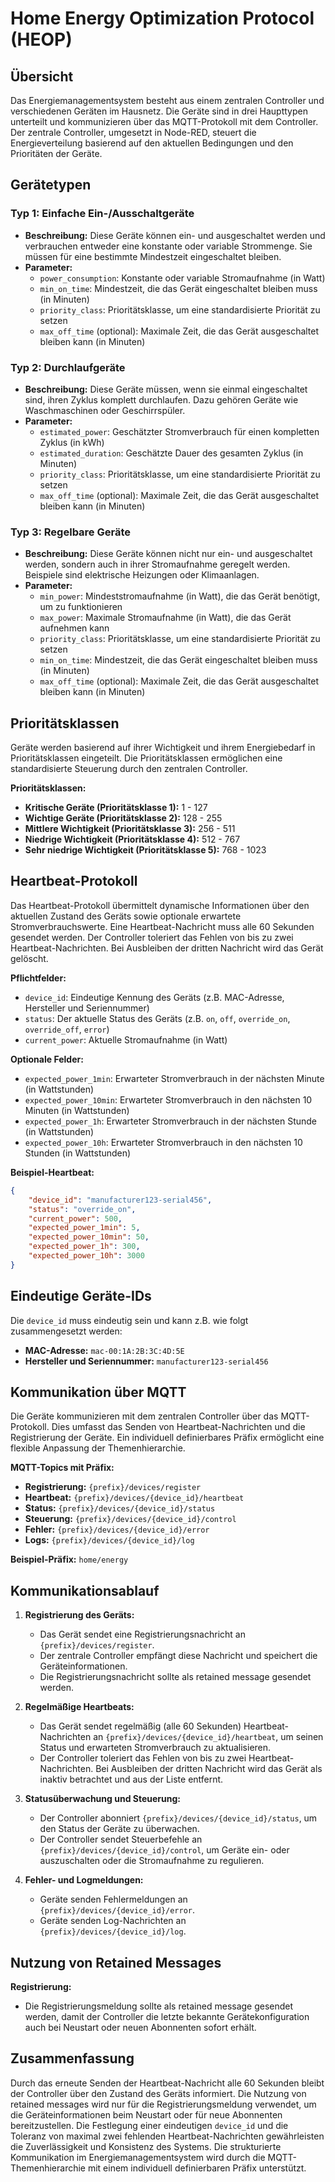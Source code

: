 # Home Energy Optimization Protocol (HEOP)

## Übersicht

Das Energiemanagementsystem besteht aus einem zentralen Controller und verschiedenen Geräten im Hausnetz. Die Geräte sind in drei Haupttypen unterteilt und kommunizieren über das MQTT-Protokoll mit dem Controller. Der zentrale Controller, umgesetzt in Node-RED, steuert die Energieverteilung basierend auf den aktuellen Bedingungen und den Prioritäten der Geräte.

## Gerätetypen

### Typ 1: Einfache Ein-/Ausschaltgeräte
- **Beschreibung:** Diese Geräte können ein- und ausgeschaltet werden und verbrauchen entweder eine konstante oder variable Strommenge. Sie müssen für eine bestimmte Mindestzeit eingeschaltet bleiben.
- **Parameter:**
  - `power_consumption`: Konstante oder variable Stromaufnahme (in Watt)
  - `min_on_time`: Mindestzeit, die das Gerät eingeschaltet bleiben muss (in Minuten)
  - `priority_class`: Prioritätsklasse, um eine standardisierte Priorität zu setzen
  - `max_off_time` (optional): Maximale Zeit, die das Gerät ausgeschaltet bleiben kann (in Minuten)

### Typ 2: Durchlaufgeräte
- **Beschreibung:** Diese Geräte müssen, wenn sie einmal eingeschaltet sind, ihren Zyklus komplett durchlaufen. Dazu gehören Geräte wie Waschmaschinen oder Geschirrspüler.
- **Parameter:**
  - `estimated_power`: Geschätzter Stromverbrauch für einen kompletten Zyklus (in kWh)
  - `estimated_duration`: Geschätzte Dauer des gesamten Zyklus (in Minuten)
  - `priority_class`: Prioritätsklasse, um eine standardisierte Priorität zu setzen
  - `max_off_time` (optional): Maximale Zeit, die das Gerät ausgeschaltet bleiben kann (in Minuten)

### Typ 3: Regelbare Geräte
- **Beschreibung:** Diese Geräte können nicht nur ein- und ausgeschaltet werden, sondern auch in ihrer Stromaufnahme geregelt werden. Beispiele sind elektrische Heizungen oder Klimaanlagen.
- **Parameter:**
  - `min_power`: Mindeststromaufnahme (in Watt), die das Gerät benötigt, um zu funktionieren
  - `max_power`: Maximale Stromaufnahme (in Watt), die das Gerät aufnehmen kann
  - `priority_class`: Prioritätsklasse, um eine standardisierte Priorität zu setzen
  - `min_on_time`: Mindestzeit, die das Gerät eingeschaltet bleiben muss (in Minuten)
  - `max_off_time` (optional): Maximale Zeit, die das Gerät ausgeschaltet bleiben kann (in Minuten)

## Prioritätsklassen

Geräte werden basierend auf ihrer Wichtigkeit und ihrem Energiebedarf in Prioritätsklassen eingeteilt. Die Prioritätsklassen ermöglichen eine standardisierte Steuerung durch den zentralen Controller.

**Prioritätsklassen:**
- **Kritische Geräte (Prioritätsklasse 1):** 1 - 127
- **Wichtige Geräte (Prioritätsklasse 2):** 128 - 255
- **Mittlere Wichtigkeit (Prioritätsklasse 3):** 256 - 511
- **Niedrige Wichtigkeit (Prioritätsklasse 4):** 512 - 767
- **Sehr niedrige Wichtigkeit (Prioritätsklasse 5):** 768 - 1023

## Heartbeat-Protokoll

Das Heartbeat-Protokoll übermittelt dynamische Informationen über den aktuellen Zustand des Geräts sowie optionale erwartete Stromverbrauchswerte. Eine Heartbeat-Nachricht muss alle 60 Sekunden gesendet werden. Der Controller toleriert das Fehlen von bis zu zwei Heartbeat-Nachrichten. Bei Ausbleiben der dritten Nachricht wird das Gerät gelöscht.

**Pflichtfelder:**
- `device_id`: Eindeutige Kennung des Geräts (z.B. MAC-Adresse, Hersteller und Seriennummer)
- `status`: Der aktuelle Status des Geräts (z.B. `on`, `off`, `override_on`, `override_off`, `error`)
- `current_power`: Aktuelle Stromaufnahme (in Watt)

**Optionale Felder:**
- `expected_power_1min`: Erwarteter Stromverbrauch in der nächsten Minute (in Wattstunden)
- `expected_power_10min`: Erwarteter Stromverbrauch in den nächsten 10 Minuten (in Wattstunden)
- `expected_power_1h`: Erwarteter Stromverbrauch in der nächsten Stunde (in Wattstunden)
- `expected_power_10h`: Erwarteter Stromverbrauch in den nächsten 10 Stunden (in Wattstunden)

**Beispiel-Heartbeat:**
```json
{
    "device_id": "manufacturer123-serial456",
    "status": "override_on",
    "current_power": 500,
    "expected_power_1min": 5,
    "expected_power_10min": 50,
    "expected_power_1h": 300,
    "expected_power_10h": 3000
}
```

## Eindeutige Geräte-IDs

Die `device_id` muss eindeutig sein und kann z.B. wie folgt zusammengesetzt werden:
- **MAC-Adresse:** `mac-00:1A:2B:3C:4D:5E`
- **Hersteller und Seriennummer:** `manufacturer123-serial456`

## Kommunikation über MQTT

Die Geräte kommunizieren mit dem zentralen Controller über das MQTT-Protokoll. Dies umfasst das Senden von Heartbeat-Nachrichten und die Registrierung der Geräte. Ein individuell definierbares Präfix ermöglicht eine flexible Anpassung der Themenhierarchie.

**MQTT-Topics mit Präfix:**
- **Registrierung:** `{prefix}/devices/register`
- **Heartbeat:** `{prefix}/devices/{device_id}/heartbeat`
- **Status:** `{prefix}/devices/{device_id}/status`
- **Steuerung:** `{prefix}/devices/{device_id}/control`
- **Fehler:** `{prefix}/devices/{device_id}/error`
- **Logs:** `{prefix}/devices/{device_id}/log`

**Beispiel-Präfix:** `home/energy`

## Kommunikationsablauf

1. **Registrierung des Geräts:**
   - Das Gerät sendet eine Registrierungsnachricht an `{prefix}/devices/register`.
   - Der zentrale Controller empfängt diese Nachricht und speichert die Geräteinformationen.
   - Die Registrierungsnachricht sollte als retained message gesendet werden.

2. **Regelmäßige Heartbeats:**
   - Das Gerät sendet regelmäßig (alle 60 Sekunden) Heartbeat-Nachrichten an `{prefix}/devices/{device_id}/heartbeat`, um seinen Status und erwarteten Stromverbrauch zu aktualisieren.
   - Der Controller toleriert das Fehlen von bis zu zwei Heartbeat-Nachrichten. Bei Ausbleiben der dritten Nachricht wird das Gerät als inaktiv betrachtet und aus der Liste entfernt.

3. **Statusüberwachung und Steuerung:**
   - Der Controller abonniert `{prefix}/devices/{device_id}/status`, um den Status der Geräte zu überwachen.
   - Der Controller sendet Steuerbefehle an `{prefix}/devices/{device_id}/control`, um Geräte ein- oder auszuschalten oder die Stromaufnahme zu regulieren.

4. **Fehler- und Logmeldungen:**
   - Geräte senden Fehlermeldungen an `{prefix}/devices/{device_id}/error`.
   - Geräte senden Log-Nachrichten an `{prefix}/devices/{device_id}/log`.

## Nutzung von Retained Messages

**Registrierung:**
- Die Registrierungsmeldung sollte als retained message gesendet werden, damit der Controller die letzte bekannte Gerätekonfiguration auch bei Neustart oder neuen Abonnenten sofort erhält.

## Zusammenfassung

Durch das erneute Senden der Heartbeat-Nachricht alle 60 Sekunden bleibt der Controller über den Zustand des Geräts informiert. Die Nutzung von retained messages wird nur für die Registrierungsmeldung verwendet, um die Geräteinformationen beim Neustart oder für neue Abonnenten bereitzustellen. Die Festlegung einer eindeutigen `device_id` und die Toleranz von maximal zwei fehlenden Heartbeat-Nachrichten gewährleisten die Zuverlässigkeit und Konsistenz des Systems. Die strukturierte Kommunikation im Energiemanagementsystem wird durch die MQTT-Themenhierarchie mit einem individuell definierbaren Präfix unterstützt.
